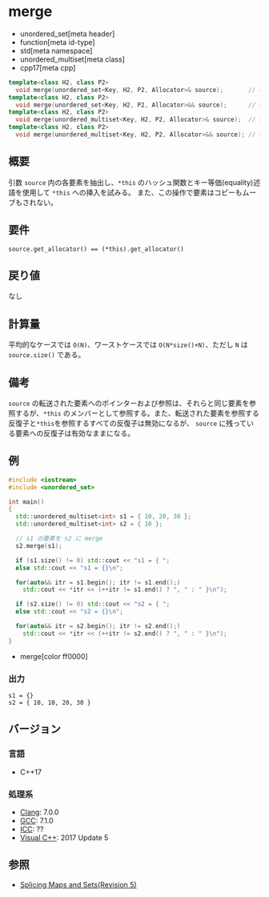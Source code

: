 # merge
* unordered_set[meta header]
* function[meta id-type]
* std[meta namespace]
* unordered_multiset[meta class]
* cpp17[meta cpp]

```cpp
template<class H2, class P2>
  void merge(unordered_set<Key, H2, P2, Allocator>& source);       // (1)
template<class H2, class P2>
  void merge(unordered_set<Key, H2, P2, Allocator>&& source);      // (2)
template<class H2, class P2>
  void merge(unordered_multiset<Key, H2, P2, Allocator>& source);  // (3)
template<class H2, class P2>
  void merge(unordered_multiset<Key, H2, P2, Allocator>&& source); // (4)
```

## 概要
引数 `source` 内の各要素を抽出し、`*this` のハッシュ関数とキー等価(equality)述語を使用して `*this` への挿入を試みる。 
また、この操作で要素はコピーもムーブもされない。


## 要件
`source.get_­allocator() == (*this).get_­allocator()`


## 戻り値
なし


## 計算量
平均的なケースでは `O(N)`、ワーストケースでは `O(N*size()+N)`、ただし `N` は `source.size()` である。 


## 備考
`source` の転送された要素へのポインターおよび参照は、それらと同じ要素を参照するが、`*this` のメンバーとして参照する。また、転送された要素を参照する反復子と`*this`を参照するすべての反復子は無効になるが、 `source` に残っている要素への反復子は有効なままになる。


## 例
```cpp example
#include <iostream>
#include <unordered_set>

int main()
{
  std::unordered_multiset<int> s1 = { 10, 20, 30 };
  std::unordered_multiset<int> s2 = { 10 };

  // s1 の要素を s2 に merge
  s2.merge(s1);

  if (s1.size() != 0) std::cout << "s1 = { ";
  else std::cout << "s1 = {}\n";

  for(auto&& itr = s1.begin(); itr != s1.end();)
    std::cout << *itr << (++itr != s1.end() ? ", " : " }\n");

  if (s2.size() != 0) std::cout << "s2 = { ";
  else std::cout << "s2 = {}\n";

  for(auto&& itr = s2.begin(); itr != s2.end();)
    std::cout << *itr << (++itr != s2.end() ? ", " : " }\n");
}
```
* merge[color ff0000]

### 出力
```
s1 = {}
s2 = { 10, 10, 20, 30 }
```


## バージョン
### 言語
- C++17

### 処理系
- [Clang](/implementation.md#clang): 7.0.0
- [GCC](/implementation.md#gcc): 7.1.0
- [ICC](/implementation.md#icc): ??
- [Visual C++](/implementation.md#visual_cpp): 2017 Update 5


## 参照
- [Splicing Maps and Sets(Revision 5)](http://www.open-std.org/jtc1/sc22/wg21/docs/papers/2016/p0083r3.pdf)
